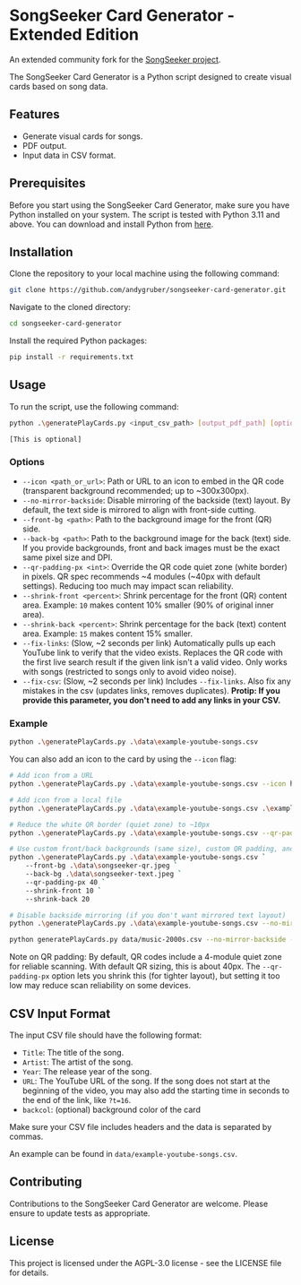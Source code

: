 # SongSeeker Card Generator - Extended Edition

An extended community fork for the [SongSeeker project](https://github.com/andygruber/songseeker).

The SongSeeker Card Generator is a Python script designed to create visual cards based on song data. 

## Features
- Generate visual cards for songs.
- PDF output.
- Input data in CSV format.

## Prerequisites
Before you start using the SongSeeker Card Generator, make sure you have Python installed on your system. The script is tested with Python 3.11 and above. You can download and install Python from [here](https://www.python.org/downloads/).

## Installation
Clone the repository to your local machine using the following command:
```bash
git clone https://github.com/andygruber/songseeker-card-generator.git
```
Navigate to the cloned directory:
```bash
cd songseeker-card-generator
```
Install the required Python packages:
```bash
pip install -r requirements.txt
```

## Usage

To run the script, use the following command:

```bash
python .\generatePlayCards.py <input_csv_path> [output_pdf_path] [options]
```

```
[This is optional]
```

### Options

- `--icon <path_or_url>`: Path or URL to an icon to embed in the QR code (transparent background recommended; up to ~300x300px).
- `--no-mirror-backside`: Disable mirroring of the backside (text) layout. By default, the text side is mirrored to align with front-side cutting.
- `--front-bg <path>`: Path to the background image for the front (QR) side.
- `--back-bg <path>`: Path to the background image for the back (text) side. If you provide backgrounds, front and back images must be the exact same pixel size and DPI.
- `--qr-padding-px <int>`: Override the QR code quiet zone (white border) in pixels. QR spec recommends ~4 modules (~40px with default settings). Reducing too much may impact scan reliability.
- `--shrink-front <percent>`: Shrink percentage for the front (QR) content area. Example: `10` makes content 10% smaller (90% of original inner area).
- `--shrink-back <percent>`: Shrink percentage for the back (text) content area. Example: `15` makes content 15% smaller.
- `--fix-links`: (Slow, ~2 seconds per link) Automatically pulls up each YouTube link to verify that the video exists. Replaces the QR code with the first live search result if the given link isn't a valid video. Only works with songs (restricted to songs only to avoid video noise).
- `--fix-csv`: (Slow, ~2 seconds per link) Includes `--fix-links`. Also fix any mistakes in the csv (updates links, removes duplicates). **Protip: If you provide this parameter, you don't need to add any links in your CSV.**

### Example

```bash
python .\generatePlayCards.py .\data\example-youtube-songs.csv
```

You can also add an icon to the card by using the `--icon` flag:

```bash
# Add icon from a URL
python .\generatePlayCards.py .\data\example-youtube-songs.csv --icon https://github.com/andygruber/songseeker/blob/main/icons/icon-96x96.png?raw=true

# Add icon from a local file
python .\generatePlayCards.py .\data\example-youtube-songs.csv .\example.pdf --icon ..\songseeker\icons\icon-96x96.png

# Reduce the white QR border (quiet zone) to ~10px
python .\generatePlayCards.py .\data\example-youtube-songs.csv --qr-padding-px 10

# Use custom front/back backgrounds (same size), custom QR padding, and shrink content areas
python .\generatePlayCards.py .\data\example-youtube-songs.csv `
	--front-bg .\data\songseeker-qr.jpeg `
	--back-bg .\data\songseeker-text.jpeg `
	--qr-padding-px 40 `
	--shrink-front 10 `
	--shrink-back 20

# Disable backside mirroring (if you don't want mirrored text layout)
python .\generatePlayCards.py .\data\example-youtube-songs.csv --no-mirror-backside
```

```bash
python generatePlayCards.py data/music-2000s.csv --no-mirror-backside --front-bg ./data/songseeker-frame-tall.jpeg --back-bg ./data/songseeker-frame-tall.jpeg --qr-padding-px 10 --shrink-front 20 --shrink-back 20 --fix-csv
```

Note on QR padding: By default, QR codes include a 4-module quiet zone for reliable scanning. With default QR sizing, this is about 40px. The `--qr-padding-px` option lets you shrink this (for tighter layout), but setting it too low may reduce scan reliability on some devices.

## CSV Input Format

The input CSV file should have the following format:

*   `Title`: The title of the song.
*   `Artist`: The artist of the song.
*   `Year`: The release year of the song.
*   `URL`: The YouTube URL of the song. If the song does not start at the beginning of the video, you may also add the starting time in seconds to the end of the link, like `?t=16`.
*   `backcol`: (optional) background color of the card

Make sure your CSV file includes headers and the data is separated by commas.

An example can be found in `data/example-youtube-songs.csv`.

## Contributing

Contributions to the SongSeeker Card Generator are welcome. Please ensure to update tests as appropriate.

## License

This project is licensed under the AGPL-3.0 license - see the LICENSE file for details.